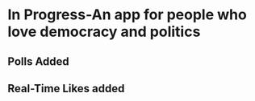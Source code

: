 # In Progress-An app for people who love democracy and politics
## Polls Added
## Real-Time Likes added

